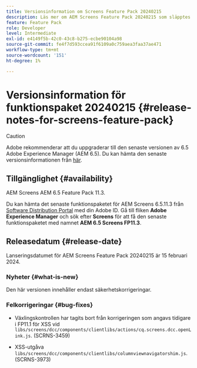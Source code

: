 ```yaml
---
title: Versionsinformation om Screens Feature Pack 20240215
description: Läs mer om AEM Screens Feature Pack 20240215 som släpptes den 15 februari 2024.
feature: Feature Pack
role: Developer
level: Intermediate
exl-id: e4149f5b-42c0-43c8-b275-ecbe90104a98
source-git-commit: fe4f7d593ccea91f6109a0c759aea3faa37ae471
workflow-type: tm+mt
source-wordcount: '151'
ht-degree: 1%

---
```


# Versionsinformation för funktionspaket 20240215 {#release-notes-for-screens-feature-pack}

>[!CAUTION]
>Adobe rekommenderar att du uppgraderar till den senaste versionen av 6.5 Adobe Experience Manager (AEM 6.5). Du kan hämta den senaste versionsinformationen från [här](https://experienceleague.adobe.com/sv/docs/experience-manager-65/content/release-notes/release-notes).

## Tillgänglighet {#availability}

AEM Screens AEM 6.5 Feature Pack 11.3.

Du kan hämta det senaste funktionspaketet för AEM Screens 6.5.11.3 från [Software Distribution Portal](https://experience.adobe.com/#/downloads/content/software-distribution/en/aem.html) med din Adobe ID. Gå till fliken **Adobe Experience Manager** och sök efter **Screens** för att få den senaste funktionspaketet med namnet **AEM 6.5 Screens FP11.3**.

## Releasedatum {#release-date}

Lanseringsdatumet för AEM Screens Feature Pack 20240215 är 15 februari 2024.

### Nyheter {#what-is-new}

Den här versionen innehåller endast säkerhetskorrigeringar.

### Felkorrigeringar {#bug-fixes}

* Växlingskontrollen har tagits bort från korrigeringen som angavs tidigare i FP11.1 för XSS vid `libs/screens/dcc/components/clientlibs/actions/cq.screens.dcc.openLink.js`. (SCRNS-3459)

* XSS-utgåva `libs/screens/dcc/components/clientlibs/columnviewnavigatorshim.js`. (SCRNS-3973)
